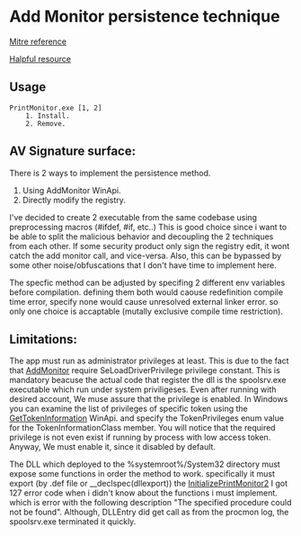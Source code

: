 # Add Monitor persistence technique
[Mitre reference](https://attack.mitre.org/techniques/T1547/010/)

[Halpful resource](https://stmxcsr.com/persistence/print-monitor.html)

## Usage
    PrintMonitor.exe [1, 2]
        1. Install.
        2. Remove.

## AV Signature surface:
There is 2 ways to implement the persistence method.
1. Using AddMonitor WinApi.
2. Directly modify the registry.

I've decided to create 2 executable from the same codebase using preprocessing macros (#ifdef, #if, etc..)
This is good choice since i want to be able to split the malicious behavior and decoupling the 2 techniques from each other.
If some security product only sign the registry edit, it wont catch the add monitor call, and vice-versa.
Also, this can be bypassed by some other noise/obfuscations that I don't have time to implement here.

The specfic method can be adjusted by specifing 2 different env variables before compilation. defining them both would caouse redefinition compile time error, specify none would cause unresolved external linker error.
so only one choice is accaptable (mutally exclusive compile time restriction).

## Limitations:
The app must run as administrator privileges at least.
This is due to the fact that [AddMonitor](https://docs.microsoft.com/en-us/windows/win32/printdocs/addmonitor) require SeLoadDriverPrivilege privilege constant.
This is mandatory beacuse the actual code that register the dll is the spoolsrv.exe executable which run under system priviligeses.
Even after running with desired account, We muse assure that the privilege is enabled. In Windows you can examine the list of privileges of specific token using the [GetTokenInformation](https://docs.microsoft.com/en-us/windows/win32/api/securitybaseapi/nf-securitybaseapi-gettokeninformation) WinApi.
and specify the TokenPrivileges enum value for the TokenInformationClass member.
You will notice that the required privilege is not even exist if running by process with low access token.
Anyway, We must enable it, since it disabled by default.

The DLL which deployed to the %systemroot%/System32 directory must expose some functions in order the method to work. specifically it must export (by .def file or __declspec(dllexport)) the [InitializePrintMonitor2](https://docs.microsoft.com/en-us/windows-hardware/drivers/ddi/winsplp/nf-winsplp-initializeprintmonitor2)
I got 127 error code when i didn't know about the functions i must implement. which is error with the following description "The specified procedure could not be found".
Although, DLLEntry did get call as from the procmon log, the spoolsrv.exe terminated it quickly.